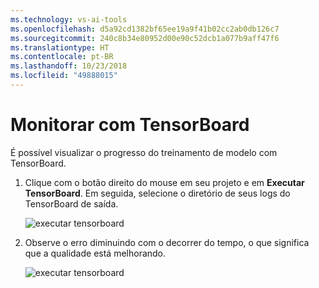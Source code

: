 ```yaml
---
ms.technology: vs-ai-tools
ms.openlocfilehash: d5a92cd1382bf65ee19a9f41b02cc2ab0db126c7
ms.sourcegitcommit: 240c8b34e80952d00e90c52dcb1a077b9aff47f6
ms.translationtype: HT
ms.contentlocale: pt-BR
ms.lasthandoff: 10/23/2018
ms.locfileid: "49888015"
---
```

# <a name="monitor-with-tensorboard"></a>Monitorar com TensorBoard

É possível visualizar o progresso do treinamento de modelo com TensorBoard.

1. Clique com o botão direito do mouse em seu projeto e em **Executar TensorBoard**. Em seguida, selecione o diretório de seus logs do TensorBoard de saída.

    ![executar tensorboard](media/monitor-tensorboard/run-tensorboard.png)

2. Observe o erro diminuindo com o decorrer do tempo, o que significa que a qualidade está melhorando.

    ![executar tensorboard](media/monitor-tensorboard/tensorboard.png)